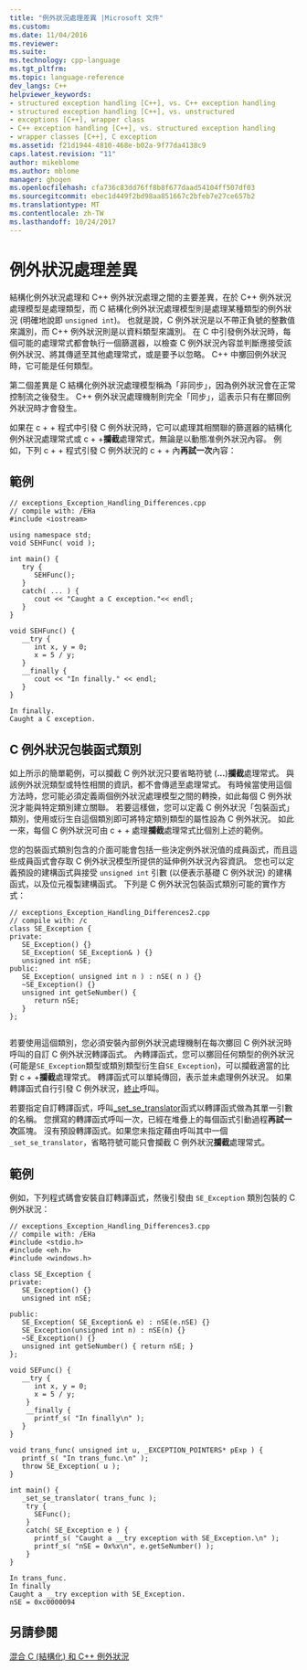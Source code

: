 ```yaml
---
title: "例外狀況處理差異 |Microsoft 文件"
ms.custom: 
ms.date: 11/04/2016
ms.reviewer: 
ms.suite: 
ms.technology: cpp-language
ms.tgt_pltfrm: 
ms.topic: language-reference
dev_langs: C++
helpviewer_keywords:
- structured exception handling [C++], vs. C++ exception handling
- structured exception handling [C++], vs. unstructured
- exceptions [C++], wrapper class
- C++ exception handling [C++], vs. structured exception handling
- wrapper classes [C++], C exception
ms.assetid: f21d1944-4810-468e-b02a-9f77da4138c9
caps.latest.revision: "11"
author: mikeblome
ms.author: mblome
manager: ghogen
ms.openlocfilehash: cfa736c83dd76ff8b8f677daad54104ff507df03
ms.sourcegitcommit: ebec1d449f2bd98aa851667c2bfeb7e27ce657b2
ms.translationtype: MT
ms.contentlocale: zh-TW
ms.lasthandoff: 10/24/2017
---
```

# <a name="exception-handling-differences"></a>例外狀況處理差異
結構化例外狀況處理和 C++ 例外狀況處理之間的主要差異，在於 C++ 例外狀況處理模型是處理類型，而 C 結構化例外狀況處理模型則是處理某種類型的例外狀況 (明確地說即 `unsigned int`)。 也就是說，C 例外狀況是以不帶正負號的整數值來識別，而 C++ 例外狀況則是以資料類型來識別。 在 C 中引發例外狀況時，每個可能的處理常式都會執行一個篩選器，以檢查 C 例外狀況內容並判斷應接受該例外狀況、將其傳遞至其他處理常式，或是要予以忽略。 C++ 中擲回例外狀況時，它可能是任何類型。  
  
 第二個差異是 C 結構化例外狀況處理模型稱為「非同步」，因為例外狀況會在正常控制流之後發生。 C++ 例外狀況處理機制則完全「同步」，這表示只有在擲回例外狀況時才會發生。  
  
 如果在 c + + 程式中引發 C 例外狀況時，它可以處理其相關聯的篩選器的結構化例外狀況處理常式或 c + +**攔截**處理常式，無論是以動態准例外狀況內容。 例如，下列 c + + 程式引發 C 例外狀況的 c + + 內**再試一次**內容：  
  
## <a name="example"></a>範例  
  
```  
// exceptions_Exception_Handling_Differences.cpp  
// compile with: /EHa  
#include <iostream>  
  
using namespace std;  
void SEHFunc( void );  
  
int main() {  
   try {  
      SEHFunc();  
   }  
   catch( ... ) {  
      cout << "Caught a C exception."<< endl;  
   }  
}  
  
void SEHFunc() {  
   __try {  
      int x, y = 0;  
      x = 5 / y;  
   }  
   __finally {  
      cout << "In finally." << endl;  
   }  
}  
```  
  
```Output  
In finally.  
Caught a C exception.  
```  
  
##  <a name="_core_c_exception_wrapper_class"></a>C 例外狀況包裝函式類別  
 如上所示的簡單範例，可以攔截 C 例外狀況只要省略符號 (**...**)**攔截**處理常式。 與該例外狀況類型或特性相關的資訊，都不會傳遞至處理常式。 有時候當使用這個方法時，您可能必須定義兩個例外狀況處理模型之間的轉換，如此每個 C 例外狀況才能與特定類別建立關聯。 若要這樣做，您可以定義 C 例外狀況「包裝函式」類別，使用或衍生自這個類別即可將特定類別類型的屬性設為 C 例外狀況。 如此一來，每個 C 例外狀況可由 c + + 處理**攔截**處理常式比個別上述的範例。  
  
 您的包裝函式類別包含的介面可能會包括一些決定例外狀況值的成員函式，而且這些成員函式會存取 C 例外狀況模型所提供的延伸例外狀況內容資訊。 您也可以定義預設的建構函式與接受 `unsigned int` 引數 (以便表示基礎 C 例外狀況) 的建構函式，以及位元複製建構函式。 下列是 C 例外狀況包裝函式類別可能的實作方式：  
  
```  
// exceptions_Exception_Handling_Differences2.cpp  
// compile with: /c  
class SE_Exception {  
private:  
   SE_Exception() {}  
   SE_Exception( SE_Exception& ) {}  
   unsigned int nSE;  
public:  
   SE_Exception( unsigned int n ) : nSE( n ) {}  
   ~SE_Exception() {}  
   unsigned int getSeNumber() {  
      return nSE;  
   }  
};  
  
```  
  
 若要使用這個類別，您必須安裝內部例外狀況處理機制在每次擲回 C 例外狀況時呼叫的自訂 C 例外狀況轉譯函式。 內轉譯函式，您可以擲回任何類型的例外狀況 (可能是`SE_Exception`類型或類別類型衍生自`SE_Exception`)，可以攔截適當的比對 c + +**攔截**處理常式。 轉譯函式可以單純傳回，表示並未處理例外狀況。 如果轉譯函式自行引發 C 例外狀況，[終止](../c-runtime-library/reference/terminate-crt.md)呼叫。  
  
 若要指定自訂轉譯函式，呼叫[_set_se_translator](../c-runtime-library/reference/set-se-translator.md)函式以轉譯函式做為其單一引數的名稱。 您撰寫的轉譯函式呼叫一次，已經在堆疊上的每個函式引動過程**再試一次**區塊。 沒有預設轉譯函式。如果您未指定藉由呼叫其中一個`_set_se_translator`，省略符號可能只會攔截 C 例外狀況**攔截**處理常式。  
  
## <a name="example"></a>範例  
 例如，下列程式碼會安裝自訂轉譯函式，然後引發由 `SE_Exception` 類別包裝的 C 例外狀況：  
  
```  
// exceptions_Exception_Handling_Differences3.cpp  
// compile with: /EHa  
#include <stdio.h>  
#include <eh.h>  
#include <windows.h>  
  
class SE_Exception {  
private:  
   SE_Exception() {}  
   unsigned int nSE;  
  
public:  
   SE_Exception( SE_Exception& e) : nSE(e.nSE) {}  
   SE_Exception(unsigned int n) : nSE(n) {}  
   ~SE_Exception() {}  
   unsigned int getSeNumber() { return nSE; }  
};  
  
void SEFunc() {  
   __try {  
      int x, y = 0;  
      x = 5 / y;  
    }  
    __finally {  
      printf_s( "In finally\n" );  
   }  
}  
  
void trans_func( unsigned int u, _EXCEPTION_POINTERS* pExp ) {  
   printf_s( "In trans_func.\n" );  
   throw SE_Exception( u );  
}  
  
int main() {  
   _set_se_translator( trans_func );  
    try {  
      SEFunc();  
    }  
    catch( SE_Exception e ) {  
      printf_s( "Caught a __try exception with SE_Exception.\n" );  
      printf_s( "nSE = 0x%x\n", e.getSeNumber() );  
    }  
}  
```  
  
```Output  
In trans_func.  
In finally  
Caught a __try exception with SE_Exception.  
nSE = 0xc0000094  
```  
  
## <a name="see-also"></a>另請參閱  
 [混合 C (結構化) 和 C++ 例外狀況](../cpp/mixing-c-structured-and-cpp-exceptions.md)